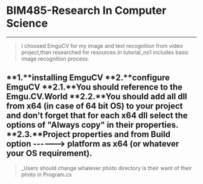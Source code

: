 # BIM485-Research In Computer Science
---------------------------------------------------------------
>I choosed EmguCV for my image and text recognition from video project,than researched for resources.In tutorial_no1 includes basic image recognition process.

**1.**installing EmguCV
**2.**configure EmguCV
 **2.1.**You should reference to the Emgu.CV.World
 **2.2.**You should add all dll from x64 (in case of 64 bit OS) to your project and don't forget that for each x64 dll select the options of        "Always copy"   in their properties.
 **2.3.**Project properties and from Build option ------> platform as x64 (or whatever your OS requirement).
---------------------------------------------------------------
>_Users should change whatever photo directory is their want of their photo in Program.cs 
